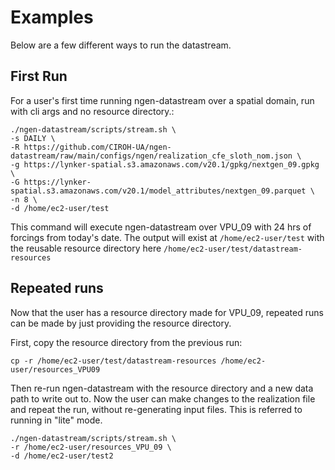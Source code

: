 # Examples
Below are a few different ways to run the datastream. 

## First Run
For a user's first time running ngen-datastream over a spatial domain, run with cli args and no resource directory.:
```
./ngen-datastream/scripts/stream.sh \
-s DAILY \
-R https://github.com/CIROH-UA/ngen-datastream/raw/main/configs/ngen/realization_cfe_sloth_nom.json \
-g https://lynker-spatial.s3.amazonaws.com/v20.1/gpkg/nextgen_09.gpkg \
-G https://lynker-spatial.s3.amazonaws.com/v20.1/model_attributes/nextgen_09.parquet \
-n 8 \
-d /home/ec2-user/test
```
This command will execute ngen-datastream over VPU_09 with 24 hrs of forcings from today's date. The output will exist at `/home/ec2-user/test` with the reusable resource directory here `/home/ec2-user/test/datastream-resources`

## Repeated runs
Now that the user has a resource directory made for VPU_09, repeated runs can be made by just providing the resource directory.

First, copy the resource directory from the previous run:
```
cp -r /home/ec2-user/test/datastream-resources /home/ec2-user/resources_VPU09
```
Then re-run ngen-datastream with the resource directory and a new data path to write out to. Now the user can make changes to the realization file and repeat the run, without re-generating input files. This is referred to running in "lite" mode.
```
./ngen-datastream/scripts/stream.sh \
-r /home/ec2-user/resources_VPU_09 \
-d /home/ec2-user/test2
```
